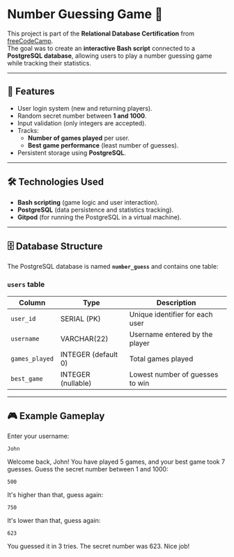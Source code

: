 # Number Guessing Game 🎲  

This project is part of the **Relational Database Certification** from [freeCodeCamp](https://www.freecodecamp.org/).  
The goal was to create an **interactive Bash script** connected to a **PostgreSQL database**, allowing users to play a number guessing game while tracking their statistics.  

---

## 📌 Features  

- User login system (new and returning players).  
- Random secret number between **1 and 1000**.  
- Input validation (only integers are accepted).  
- Tracks:  
  - **Number of games played** per user.  
  - **Best game performance** (least number of guesses).  
- Persistent storage using **PostgreSQL**.  

---

## 🛠️ Technologies Used  

- **Bash scripting** (game logic and user interaction).  
- **PostgreSQL** (data persistence and statistics tracking).
- **Gitpod** (for running the PostgreSQL in a virtual machine).  

---

## 🗄️ Database Structure  

The PostgreSQL database is named **`number_guess`** and contains one table:  

### `users` table  
| Column        | Type               | Description |
|---------------|-------------------|-------------|
| `user_id`     | SERIAL (PK)       | Unique identifier for each user |
| `username`    | VARCHAR(22)       | Username entered by the player |
| `games_played`| INTEGER (default 0) | Total games played |
| `best_game`   | INTEGER (nullable) | Lowest number of guesses to win |

---

## 🎮 Example Gameplay  

Enter your username:
```
John
```
Welcome back, John! You have played 5 games, and your best game took 7 guesses.
Guess the secret number between 1 and 1000:
```
500
```
It's higher than that, guess again:
```
750
```
It's lower than that, guess again:
```
623
```
You guessed it in 3 tries. The secret number was 623. Nice job!
